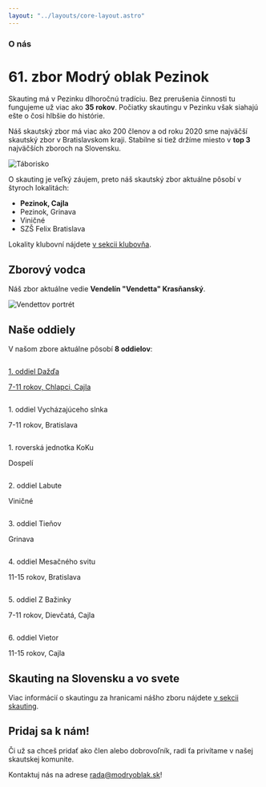 ```yaml
---
layout: "../layouts/core-layout.astro"
---
```


### O nás

# 61. zbor Modrý oblak Pezinok

Skauting má v Pezinku dlhoročnú tradíciu. Bez prerušenia činnosti tu fungujeme
už viac ako **35 rokov**. Počiatky skautingu v Pezinku však siahajú ešte
o čosi hlbšie do histórie.

Náš skautský zbor má viac ako 200 členov a od roku 2020 sme
najväčší skautský zbor v Bratislavskom kraji. Stabilne si tiež držíme
miesto v **top 3** najväčších zboroch na Slovensku.

![Táborisko](/media/landscape/camp1.png)

O skauting je veľký záujem, preto náš skautský zbor aktuálne pôsobí v
štyroch lokalitách:
- **Pezinok, Cajla**
- Pezinok, Grinava
- Viničné
- SZŠ Felix Bratislava

Lokality klubovní nájdete [v sekcii klubovňa](/klubovna).

## Zborový vodca

<div class="flex flex-row gap-4 items-center">

Náš zbor aktuálne vedie **Vendelín "Vendetta" Krasňanský**.

![Vendettov portrét](/media/vendetta/2025.jpg)

</div>

## Naše oddiely

V našom zbore aktuálne pôsobí **8 oddielov**:

<div class="grid p-8 grid-cols-2 md:grid-cols-4 md:p-0 gap-8 text-center text-xl">

<a href="/oddiel/dazd" class="flex flex-col items-center gap-1">
    <div aria-hidden class="m-2 rounded-full border-[6px] border-[#fdff43] overflow-hidden">
        <img src="/media/oddiely/dazd.png" alt="" />
    </div>
    <p>1. oddiel Dažďa</p>
    <p class="text-sm text-slsk-black font-normal">7-11 rokov, Chlapci, Cajla</p>
</a>

<div class="flex flex-col items-center gap-1">
    <div aria-hidden class="m-2 rounded-full border-[6px] border-slsk-gold overflow-hidden">
        <img src="/media/oddiely/slnko.png" alt="" />
    </div>
    <p>1. oddiel Vycházajúceho slnka</p>
    <p class="text-sm text-slsk-black font-normal">7-11 rokov, Bratislava</p>
</div>

<div class="flex flex-col items-center gap-1">
    <div aria-hidden class="m-2 rounded-full border-[6px] border-slsk-red overflow-hidden">
        <img src="/media/oddiely/koku.jpeg" alt="" />
    </div>
    <p>1. roverská jednotka KoKu</p>
    <p class="text-sm text-slsk-black font-normal">Dospelí</p>
</div>

<div class="flex flex-col items-center gap-1">
    <div aria-hidden class="m-2 rounded-full border-[6px] border-slsk-green overflow-hidden">
        <img src="/media/oddiely/labute.jpeg" alt="" />
    </div>
    <p>2. oddiel Labute</p>
    <p class="text-sm text-slsk-black font-normal">Viničné</p>
</div>

<div class="flex flex-col items-center gap-1">
    <div aria-hidden class="m-2 rounded-full border-[6px] border-slsk-yellow overflow-hidden">
        <img src="/media/oddiely/tiene.jpeg" alt="" class="aspect-square" />
    </div>
    <p>3. oddiel Tieňov</p>
    <p class="text-sm text-slsk-black font-normal">Grinava</p>
</div>

<div class="flex flex-col items-center gap-1">
    <div aria-hidden class="m-2 rounded-full border-[6px] border-slsk-green overflow-hidden">
        <img src="/media/oddiely/mesiac.png" alt="" />
    </div>
    <p>4. oddiel Mesačného svitu</p>
    <p class="text-sm text-slsk-black font-normal">11-15 rokov, Bratislava</p>
</div>

<div class="flex flex-col items-center gap-1">
    <div aria-hidden class="m-2 rounded-full border-[6px] border-slsk-yellow overflow-hidden">
        <img src="/media/oddiely/z-bazinky.png" alt="" />
    </div>
    <p>5. oddiel Z Bažinky</p>
    <p class="text-sm text-slsk-black font-normal">7-11 rokov, Dievčatá, Cajla</p>
</div>

<div class="flex flex-col items-center gap-1">
    <div aria-hidden class="m-2 rounded-full border-[6px] border-slsk-green overflow-hidden">
        <img src="/media/oddiely/vietor.png" alt="" />
    </div>
    <p>6. oddiel Vietor</p>
    <p class="text-sm text-slsk-black font-normal">11-15 rokov, Cajla</p>
</div>

</div>

## Skauting na Slovensku a vo svete

Viac informácií o skautingu za hranicami nášho zboru nájdete
[v sekcii skauting](/skauting).

## Pridaj sa k nám!

Či už sa chceš pridať ako člen alebo dobrovoľník, radi ťa privítame v našej
skautskej komunite.

Kontaktuj nás na adrese [rada@modryoblak.sk](mailto:rada@modryoblak.sk)!
